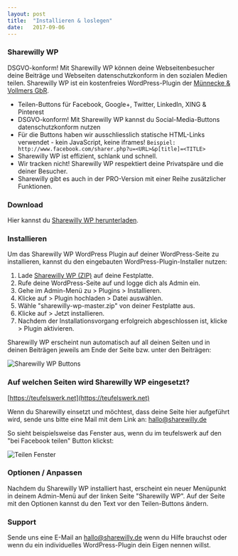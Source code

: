 ```yaml
---
layout: post
title:  "Installieren & loslegen"
date:   2017-09-06
---
```


### Sharewilly WP
DSGVO-konform! Mit Sharewilly WP können deine Webseitenbesucher deine Beiträge und Webseiten datenschutzkonform in den sozialen Medien teilen. Sharewilly WP ist ein kostenfreies WordPress-Plugin der [Münnecke & Vollmers GbR](http://muennecke-vollmers.de).  

* Teilen-Buttons für Facebook, Google+, Twitter, LinkedIn, XING & Pinterest
* DSGVO-konform! Mit Sharewilly WP kannst du Social-Media-Buttons datenschutzkonform nutzen
* Für die Buttons haben wir ausschliesslich statische HTML-Links verwendet - kein JavaScript, keine iframes!
  `Beispiel: http://www.facebook.com/sharer.php?u=<URL>&p[title]=<TITLE>`
* Sharewilly WP ist effizient, schlank und schnell.
* Wir tracken nicht! Sharewilly WP respektiert deine Privatspäre und die deiner Besucher.
* Sharewilly gibt es auch in der PRO-Version mit einer Reihe zusätzlicher Funktionen.

### Download
Hier kannst du [Sharewilly WP herunterladen](https://github.com/sharewilly/sharewilly-wp/archive/master.zip).

### Installieren

Um das Sharewilly WP WordPress Plugin auf deiner WordPress-Seite zu installieren, kannst du den eingebauten WordPress-Plugin-Installer nutzen:

1. Lade [Sharewilly WP (ZIP)](https://github.com/sharewilly/sharewilly-wp/archive/master.zip) auf deine Festplatte.
2. Rufe deine WordPress-Seite auf und logge dich als Admin ein.
3. Gehe im Admin-Menü zu > Plugins > Installieren. 
4. Klicke auf > Plugin hochladen > Datei auswählen. 
5. Wähle "sharewilly-wp-master.zip" von deiner Festplatte aus.
6. Klicke auf > Jetzt installieren. 
7. Nachdem der Installationsvorgang erfolgreich abgeschlossen ist, klicke > Plugin aktivieren.

Sharewilly WP erscheint nun automatisch auf all deinen Seiten und in deinen Beiträgen jeweils am Ende der Seite bzw. unter den Beiträgen:

![Sharewilly WP Buttons](https://www.teufelswerk.net/wp-content/uploads/2017/09/sharewilly-buttons.png)

### Auf welchen Seiten wird Sharewilly WP eingesetzt?

[https://teufelswerk.net](https://teufelswerk.net)

Wenn du Sharewilly einsetzt und möchtest, dass deine Seite hier aufgeführt wird, sende uns bitte eine Mail mit dem Link an: hallo@sharewilly.de

So sieht beispielsweise das Fenster aus, wenn du im teufelswerk auf den "bei Facebook teilen" Button klickst:

![Teilen Fenster](https://www.teufelswerk.net/wp-content/uploads/2017/09/Sharewilly-WP-teilen-Fenster-small.png)

### Optionen / Anpassen

Nachdem du Sharewilly WP installiert hast, erscheint ein neuer Menüpunkt in deinem Admin-Menü auf der linken Seite "Sharewilly WP". Auf der Seite mit den Optionen kannst du den Text vor den Teilen-Buttons ändern.

### Support

Sende uns eine E-Mail an hallo@sharewilly.de wenn du Hilfe brauchst oder wenn du ein individuelles WordPress-Plugin dein Eigen nennen willst.

